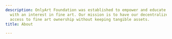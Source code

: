 ```yaml
---
description: OnlyArt Foundation was established to empower and educate individuals
  with an interest in fine art. Our mission is to have our decentralized token provide
  access to fine art ownership without keeping tangible assets.
title: About

---
```

# 